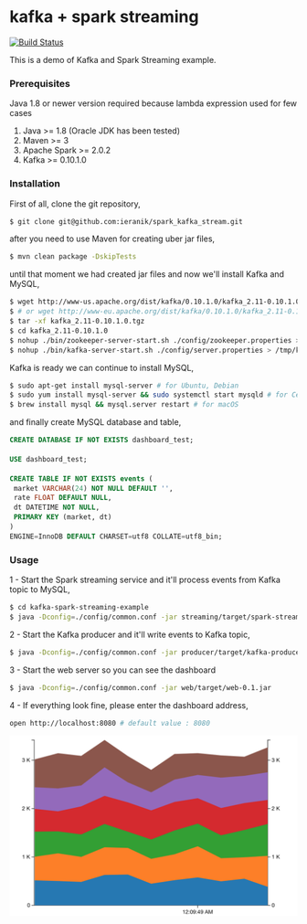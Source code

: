 # kafka + spark streaming

[![Build Status](https://travis-ci.org/trK54Ylmz/kafka-spark-streaming-example.svg?branch=master)](https://travis-ci.org/trK54Ylmz/kafka-spark-streaming-example)

This is a demo of Kafka and Spark Streaming example.

### Prerequisites

Java 1.8 or newer version required because lambda expression used for few cases

1. Java >= 1.8 (Oracle JDK has been tested)
2. Maven >= 3
3. Apache Spark >= 2.0.2
4. Kafka >= 0.10.1.0

### Installation

First of all, clone the git repository,

```bash
$ git clone git@github.com:ieranik/spark_kafka_stream.git
```

after you need to use Maven for creating uber jar files,

```bash
$ mvn clean package -DskipTests
```

until that moment we had created jar files and now we'll install Kafka and MySQL,

```bash
$ wget http://www-us.apache.org/dist/kafka/0.10.1.0/kafka_2.11-0.10.1.0.tgz
$ # or wget http://www-eu.apache.org/dist/kafka/0.10.1.0/kafka_2.11-0.10.1.0.tgz
$ tar -xf kafka_2.11-0.10.1.0.tgz
$ cd kafka_2.11-0.10.1.0
$ nohup ./bin/zookeeper-server-start.sh ./config/zookeeper.properties > /tmp/kafka-zookeeper.out 2>&1 &
$ nohup ./bin/kafka-server-start.sh ./config/server.properties > /tmp/kafka-server.out 2>&1 &
```

Kafka is ready we can continue to install MySQL,

```bash
$ sudo apt-get install mysql-server # for Ubuntu, Debian
$ sudo yum install mysql-server && sudo systemctl start mysqld # for CentOS, RHEL
$ brew install mysql && mysql.server restart # for macOS
```

and finally create MySQL database and table,

```sql
CREATE DATABASE IF NOT EXISTS dashboard_test;

USE dashboard_test;

CREATE TABLE IF NOT EXISTS events (
 market VARCHAR(24) NOT NULL DEFAULT '',
 rate FLOAT DEFAULT NULL,
 dt DATETIME NOT NULL,
 PRIMARY KEY (market, dt)
)
ENGINE=InnoDB DEFAULT CHARSET=utf8 COLLATE=utf8_bin;
```

### Usage

1 - Start the Spark streaming service and it'll process events from Kafka topic to MySQL,

```bash
$ cd kafka-spark-streaming-example
$ java -Dconfig=./config/common.conf -jar streaming/target/spark-streaming-0.1.jar
```

2 - Start the Kafka producer and it'll write events to Kafka topic,

```bash
$ java -Dconfig=./config/common.conf -jar producer/target/kafka-producer-0.1.jar
```

3 - Start the web server so you can see the dashboard

```bash
$ java -Dconfig=./config/common.conf -jar web/target/web-0.1.jar
```

4 - If everything look fine, please enter the dashboard address,

```bash
open http://localhost:8080 # default value : 8080
```

![screen](screen.png)
